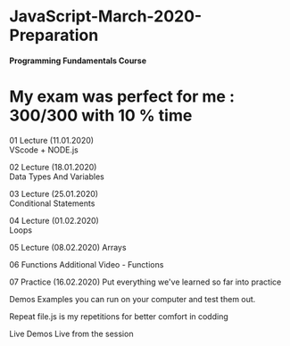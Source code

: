 # JavaScript-March-2020-Preparation
#### Programming Fundamentals Course
# My exam was perfect for me : 300/300 with 10 % time 

01 Lecture  (11.01.2020)  
VScode + NODE.js  

02 Lecture  (18.01.2020)  
Data Types And Variables  

03 Lecture  (25.01.2020)  
Conditional Statements  

04 Lecture  (01.02.2020)  
Loops 

05 Lecture (08.02.2020)
Arrays

06 Functions
Additional Video - Functions

07 Practice (16.02.2020)
Put everything we've learned so far into practice




Demos
Examples you can run on your computer and test them out.

Repeat
file.js is my repetitions for better comfort in codding 

Live Demos
Live from the session  

